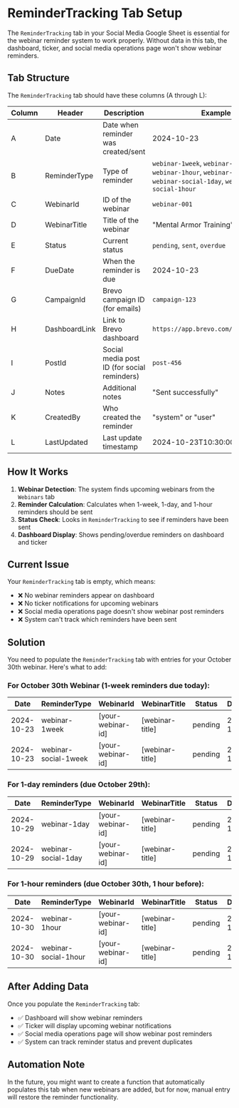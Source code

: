 # ReminderTracking Tab Setup

The `ReminderTracking` tab in your Social Media Google Sheet is essential for the webinar reminder system to work properly. Without data in this tab, the dashboard, ticker, and social media operations page won't show webinar reminders.

## Tab Structure

The `ReminderTracking` tab should have these columns (A through L):

| Column | Header | Description | Example |
|--------|--------|-------------|---------|
| A | Date | Date when reminder was created/sent | 2024-10-23 |
| B | ReminderType | Type of reminder | `webinar-1week`, `webinar-1day`, `webinar-1hour`, `webinar-social-1week`, `webinar-social-1day`, `webinar-social-1hour` |
| C | WebinarId | ID of the webinar | `webinar-001` |
| D | WebinarTitle | Title of the webinar | "Mental Armor Training" |
| E | Status | Current status | `pending`, `sent`, `overdue` |
| F | DueDate | When the reminder is due | 2024-10-23 |
| G | CampaignId | Brevo campaign ID (for emails) | `campaign-123` |
| H | DashboardLink | Link to Brevo dashboard | `https://app.brevo.com/campaigns/123` |
| I | PostId | Social media post ID (for social reminders) | `post-456` |
| J | Notes | Additional notes | "Sent successfully" |
| K | CreatedBy | Who created the reminder | "system" or "user" |
| L | LastUpdated | Last update timestamp | 2024-10-23T10:30:00Z |

## How It Works

1. **Webinar Detection**: The system finds upcoming webinars from the `Webinars` tab
2. **Reminder Calculation**: Calculates when 1-week, 1-day, and 1-hour reminders should be sent
3. **Status Check**: Looks in `ReminderTracking` to see if reminders have been sent
4. **Dashboard Display**: Shows pending/overdue reminders on dashboard and ticker

## Current Issue

Your `ReminderTracking` tab is empty, which means:
- ❌ No webinar reminders appear on dashboard
- ❌ No ticker notifications for upcoming webinars  
- ❌ Social media operations page doesn't show webinar post reminders
- ❌ System can't track which reminders have been sent

## Solution

You need to populate the `ReminderTracking` tab with entries for your October 30th webinar. Here's what to add:

### For October 30th Webinar (1-week reminders due today):

| Date | ReminderType | WebinarId | WebinarTitle | Status | DueDate | CampaignId | DashboardLink | PostId | Notes | CreatedBy | LastUpdated |
|------|--------------|-----------|--------------|--------|---------|------------|---------------|--------|-------|-----------|-------------|
| 2024-10-23 | webinar-1week | [your-webinar-id] | [webinar-title] | pending | 2024-10-23 | | | | 1 week before webinar | system | 2024-10-23T12:00:00Z |
| 2024-10-23 | webinar-social-1week | [your-webinar-id] | [webinar-title] | pending | 2024-10-23 | | | | 1 week social post | system | 2024-10-23T12:00:00Z |

### For 1-day reminders (due October 29th):

| Date | ReminderType | WebinarId | WebinarTitle | Status | DueDate | CampaignId | DashboardLink | PostId | Notes | CreatedBy | LastUpdated |
|------|--------------|-----------|--------------|--------|---------|------------|---------------|--------|-------|-----------|-------------|
| 2024-10-29 | webinar-1day | [your-webinar-id] | [webinar-title] | pending | 2024-10-29 | | | | 1 day before webinar | system | 2024-10-23T12:00:00Z |
| 2024-10-29 | webinar-social-1day | [your-webinar-id] | [webinar-title] | pending | 2024-10-29 | | | | 1 day social post | system | 2024-10-23T12:00:00Z |

### For 1-hour reminders (due October 30th, 1 hour before):

| Date | ReminderType | WebinarId | WebinarTitle | Status | DueDate | CampaignId | DashboardLink | PostId | Notes | CreatedBy | LastUpdated |
|------|--------------|-----------|--------------|--------|---------|------------|---------------|--------|-------|-----------|-------------|
| 2024-10-30 | webinar-1hour | [your-webinar-id] | [webinar-title] | pending | 2024-10-30 | | | | 1 hour before webinar | system | 2024-10-23T12:00:00Z |
| 2024-10-30 | webinar-social-1hour | [your-webinar-id] | [webinar-title] | pending | 2024-10-30 | | | | 1 hour social post | system | 2024-10-23T12:00:00Z |

## After Adding Data

Once you populate the `ReminderTracking` tab:
- ✅ Dashboard will show webinar reminders
- ✅ Ticker will display upcoming webinar notifications
- ✅ Social media operations page will show webinar post reminders
- ✅ System can track reminder status and prevent duplicates

## Automation Note

In the future, you might want to create a function that automatically populates this tab when new webinars are added, but for now, manual entry will restore the reminder functionality.
